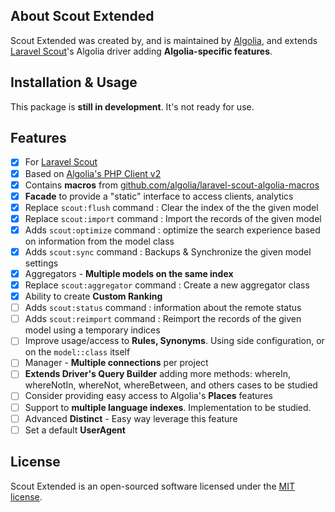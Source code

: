 ## About Scout Extended

Scout Extended was created by, and is maintained by [Algolia](https://github.com/algolia), and extends [Laravel Scout](https://github.com/laravel/scout)'s Algolia driver adding **Algolia-specific features**.

## Installation & Usage

This package is **still in development**. It's not ready for use.

## Features

- [x] For [Laravel Scout](https://github.com/laravel/scout)
- [x] Based on [Algolia's PHP Client v2](https://github.com/algolia/algoliasearch-client-php/tree/2.0)
- [x] Contains **macros** from [github.com/algolia/laravel-scout-algolia-macros](https://github.com/algolia/laravel-scout-algolia-macros)
- [x] **Facade** to provide a "static" interface to access clients, analytics
- [x] Replace `scout:flush` command : Clear the index of the the given model
- [x] Replace `scout:import` command : Import the records of the given model
- [x] Adds `scout:optimize` command : optimize the search experience based on information from the model class
- [x] Adds `scout:sync` command : Backups & Synchronize the given model settings
- [x] Aggregators - **Multiple models on the same index**
- [x] Replace `scout:aggregator` command : Create a new aggregator class
- [x] Ability to create **Custom Ranking**
- [ ] Adds `scout:status` command : information about the remote status
- [ ] Adds `scout:reimport` command : Reimport the records of the given model using a temporary indices
- [ ] Improve usage/access to **Rules, Synonyms**. Using side configuration, or on the `model::class` itself
- [ ] Manager - **Multiple connections** per project
- [ ] **Extends Driver's Query Builder** adding more methods: whereIn, whereNotIn, whereNot, whereBetween, and others cases to be studied
- [ ] Consider providing easy access to Algolia's **Places** features
- [ ] Support to **multiple language indexes**. Implementation to be studied.
- [ ] Advanced **Distinct** - Easy way leverage this feature
- [ ] Set a default **UserAgent**

## License

Scout Extended is an open-sourced software licensed under the [MIT license](LICENSE.md).
